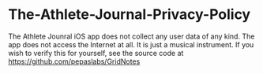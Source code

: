 # The-Athlete-Journal-Privacy-Policy
The Athlete Jounral iOS app does not collect any user data of any kind. The app does not access the Internet at all.  It is just a musical instrument.  If you wish to verify this for yourself, see the source code at https://github.com/pepaslabs/GridNotes
